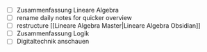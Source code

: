 - [ ] Zusammenfassung Lineare Algebra
- [ ] rename daily notes for quicker overview
- [ ] restructure [[Lineare Algebra Master|Lineare Algebra Obsidian]] 
- [ ] Zusammenfassung Logik
- [ ] Digitaltechnik anschauen